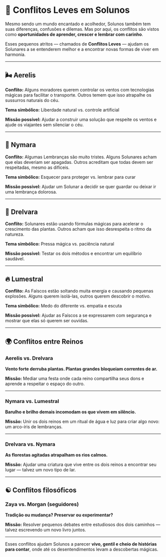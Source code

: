 # 🤝 Conflitos Leves em Solunos

Mesmo sendo um mundo encantado e acolhedor, Solunos também tem suas diferenças, confusões e dilemas. Mas por aqui, os conflitos são vistos como **oportunidades de aprender, crescer e lembrar com carinho**.

Esses pequenos atritos — chamados de **Conflitos Leves** — ajudam os Solunares a se entenderem melhor e a encontrar novas formas de viver em harmonia.

---

## 🌬️ Aerelis

**Conflito:** Alguns moradores querem controlar os ventos com tecnologias mágicas para facilitar o transporte. Outros temem que isso atrapalhe os sussurros naturais do céu.

**Tema simbólico:** Liberdade natural vs. controle artificial

**Missão possível:** Ajudar a construir uma solução que respeite os ventos e ajude os viajantes sem silenciar o céu.

---

## 🌊 Nymara

**Conflito:** Algumas Lembranças são muito tristes. Alguns Solunares acham que elas deveriam ser apagadas. Outros acreditam que todas devem ser respeitadas, mesmo as difíceis.

**Tema simbólico:** Esquecer para proteger vs. lembrar para curar

**Missão possível:** Ajudar um Solunar a decidir se quer guardar ou deixar ir uma lembrança dolorosa.

---

## 🌳 Drelvara

**Conflito:** Solunares estão usando fórmulas mágicas para acelerar o crescimento das plantas. Outros acham que isso desrespeita o ritmo da natureza.

**Tema simbólico:** Pressa mágica vs. paciência natural

**Missão possível:** Testar os dois métodos e encontrar um equilíbrio saudável.

---

## 🔥 Lumestral

**Conflito:** As Faíscos estão soltando muita energia e causando pequenas explosões. Alguns querem isolá-las, outros querem descobrir o motivo.

**Tema simbólico:** Medo do diferente vs. empatia e escuta

**Missão possível:** Ajudar as Faíscos a se expressarem com segurança e mostrar que elas só querem ser ouvidas.

---

## 🌍 Conflitos entre Reinos

### Aerelis vs. Drelvara
**Vento forte derruba plantas. Plantas grandes bloqueiam correntes de ar.**

**Missão:** Mediar uma festa onde cada reino compartilha seus dons e aprende a respeitar o espaço do outro.

---

### Nymara vs. Lumestral
**Barulho e brilho demais incomodam os que vivem em silêncio.**

**Missão:** Unir os dois reinos em um ritual de água e luz para criar algo novo: um arco-íris de lembranças.

---

### Drelvara vs. Nymara
**As florestas agitadas atrapalham os rios calmos.**

**Missão:** Ajudar uma criatura que vive entre os dois reinos a encontrar seu lugar — talvez um novo tipo de lar.

---

## ☯️ Conflitos filosóficos

### Zaya vs. Morgan (seguidores)
**Tradição ou mudança? Preservar ou experimentar?**

**Missão:** Resolver pequenos debates entre estudiosos dos dois caminhos — talvez escrevendo um novo livro juntos.

---

Esses conflitos ajudam Solunos a parecer **vivo, gentil e cheio de histórias para contar**, onde até os desentendimentos levam a descobertas mágicas.